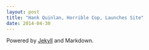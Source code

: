 ```yaml
---
layout: post
title: "Hank Quinlan, Horrible Cop, Launches Site"
date: 2014-04-30
---
```


Powered by [Jekyll](http://jekyllrb.com) and Markdown.
